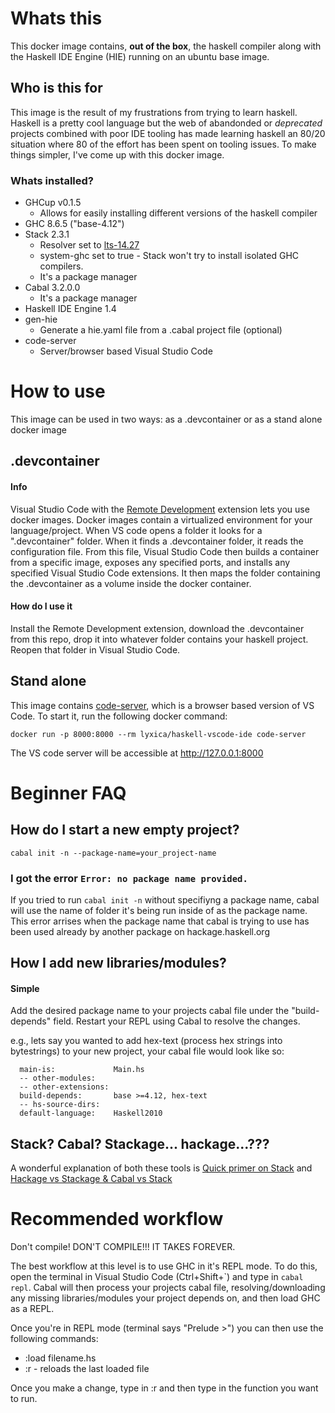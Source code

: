 # Whats this
This docker image contains, **out of the box**, the haskell compiler along with the Haskell IDE Engine (HIE) running on an ubuntu base image.

## Who is this for
This image is the result of my frustrations from trying to learn haskell. Haskell is a pretty cool language but the web of abandonded or *deprecated* projects combined with poor IDE tooling has made learning haskell an 80/20 situation where 80 of the effort has been spent on tooling issues. To make things simpler, I've come up with this docker image. 

### Whats installed?
* GHCup v0.1.5
  * Allows for easily installing different versions of the haskell compiler
* GHC 8.6.5 ("base-4.12")
* Stack 2.3.1
  * Resolver set to [lts-14.27](https://www.stackage.org/lts-14.27)
  * system-ghc set to true - Stack won't try to install isolated GHC compilers. 
  * It's a package manager
* Cabal 3.2.0.0
  * It's a package manager
* Haskell IDE Engine 1.4
* gen-hie
  * Generate a hie.yaml file from a .cabal project file (optional)
* code-server
  * Server/browser based Visual Studio Code 
  
# How to use
This image can be used in two ways: as a .devcontainer or as a stand alone docker image

## .devcontainer
#### Info
Visual Studio Code with the [Remote Development](https://marketplace.visualstudio.com/items?itemName=ms-vscode-remote.vscode-remote-extensionpack) extension lets you use docker images. Docker images contain a virtualized environment for your language/project. When VS code opens a folder it looks for a ".devcontainer" folder. When it finds a .devcontainer folder, it reads the configuration file. From this file, Visual Studio Code then builds a container from a specific image, exposes any specified ports, and installs any specified Visual Studio Code extensions. It then maps the folder containing the .devcontainer as a volume inside the docker container. 

#### How do I use it
Install the Remote Development extension, download the .devcontainer from this repo, drop it into whatever folder contains your haskell project. Reopen that folder in Visual Studio Code.

## Stand alone
This image contains [code-server](https://github.com/cdr/code-server), which is a browser based version of VS Code. To start it, run the following docker command:

`docker run -p 8000:8000 --rm lyxica/haskell-vscode-ide code-server` 

The VS code server will be accessible at http://127.0.0.1:8000

# Beginner FAQ
## How do I start a new empty project?
`cabal init -n --package-name=your_project-name`

### I got the error `Error: no package name provided.`
If you tried to run `cabal init -n` without specifiyng a package name, cabal will use the name of folder it's being run inside of as the package name. This error arrises when the package name that cabal is trying to use has been used already by another package on hackage.haskell.org

## How I add new libraries/modules?
#### Simple
Add the desired package name to your projects cabal file under the "build-depends" field. Restart your REPL using Cabal to resolve the changes.

e.g., lets say you wanted to add hex-text (process hex strings into bytestrings) to your new project, your cabal file would look like so:

```executable your_packages_name
  main-is:             Main.hs
  -- other-modules:
  -- other-extensions:
  build-depends:       base >=4.12, hex-text
  -- hs-source-dirs:
  default-language:    Haskell2010
  ```
  
## Stack? Cabal? Stackage... hackage...???
A wonderful explanation of both these tools is [Quick primer on Stack](https://www.vacationlabs.com/haskell/environment-setup.html#quick-primer-on-stack) and [Hackage vs Stackage & Cabal vs Stack](https://www.vacationlabs.com/haskell/environment-setup.html#hackage-vs-stackage-cabal-vs-stack)

# Recommended workflow
Don't compile! DON'T COMPILE!!! IT TAKES FOREVER. 

The best workflow at this level is to use GHC in it's REPL mode. To do this, open the terminal in Visual Studio Code (Ctrl+Shift+\`) and type in `cabal repl`. Cabal will then process your projects cabal file, resolving/downloading any missing libraries/modules your project depends on, and then load GHC as a REPL. 

Once you're in REPL mode (terminal says "Prelude >") you can then use the following commands:

* :load filename.hs 
* :r - reloads the last loaded file

Once you make a change, type in :r and then type in the function you want to run.
